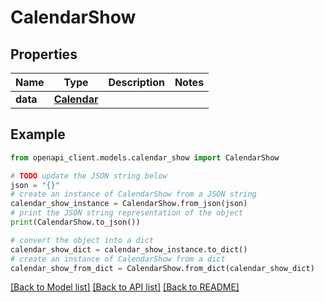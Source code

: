 # CalendarShow


## Properties

Name | Type | Description | Notes
------------ | ------------- | ------------- | -------------
**data** | [**Calendar**](Calendar.md) |  | 

## Example

```python
from openapi_client.models.calendar_show import CalendarShow

# TODO update the JSON string below
json = "{}"
# create an instance of CalendarShow from a JSON string
calendar_show_instance = CalendarShow.from_json(json)
# print the JSON string representation of the object
print(CalendarShow.to_json())

# convert the object into a dict
calendar_show_dict = calendar_show_instance.to_dict()
# create an instance of CalendarShow from a dict
calendar_show_from_dict = CalendarShow.from_dict(calendar_show_dict)
```
[[Back to Model list]](../README.md#documentation-for-models) [[Back to API list]](../README.md#documentation-for-api-endpoints) [[Back to README]](../README.md)


